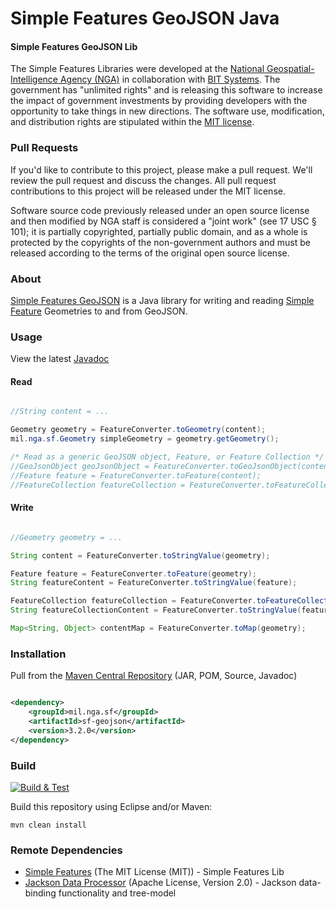 # Simple Features GeoJSON Java

#### Simple Features GeoJSON Lib ####

The Simple Features Libraries were developed at the [National Geospatial-Intelligence Agency (NGA)](http://www.nga.mil/) in collaboration with [BIT Systems](https://www.caci.com/bit-systems/). The government has "unlimited rights" and is releasing this software to increase the impact of government investments by providing developers with the opportunity to take things in new directions. The software use, modification, and distribution rights are stipulated within the [MIT license](http://choosealicense.com/licenses/mit/).

### Pull Requests ###
If you'd like to contribute to this project, please make a pull request. We'll review the pull request and discuss the changes. All pull request contributions to this project will be released under the MIT license.

Software source code previously released under an open source license and then modified by NGA staff is considered a "joint work" (see 17 USC § 101); it is partially copyrighted, partially public domain, and as a whole is protected by the copyrights of the non-government authors and must be released according to the terms of the original open source license.

### About ###

[Simple Features GeoJSON](http://ngageoint.github.io/simple-features-geojson-java/) is a Java library for writing and reading [Simple Feature](https://github.com/ngageoint/simple-features-java) Geometries to and from GeoJSON.

### Usage ###

View the latest [Javadoc](http://ngageoint.github.io/simple-features-geojson-java/docs/api/)

#### Read ####

```java

//String content = ...    

Geometry geometry = FeatureConverter.toGeometry(content);
mil.nga.sf.Geometry simpleGeometry = geometry.getGeometry();

/* Read as a generic GeoJSON object, Feature, or Feature Collection */
//GeoJsonObject geoJsonObject = FeatureConverter.toGeoJsonObject(content);
//Feature feature = FeatureConverter.toFeature(content);
//FeatureCollection featureCollection = FeatureConverter.toFeatureCollection(content);

```

#### Write ####

```java

//Geometry geometry = ...

String content = FeatureConverter.toStringValue(geometry);

Feature feature = FeatureConverter.toFeature(geometry);
String featureContent = FeatureConverter.toStringValue(feature);

FeatureCollection featureCollection = FeatureConverter.toFeatureCollection(geometry);
String featureCollectionContent = FeatureConverter.toStringValue(featureCollection);

Map<String, Object> contentMap = FeatureConverter.toMap(geometry);

```

### Installation ###

Pull from the [Maven Central Repository](http://search.maven.org/#artifactdetails|mil.nga.sf|sf-geojson|3.2.0|jar) (JAR, POM, Source, Javadoc)

```xml

<dependency>
    <groupId>mil.nga.sf</groupId>
    <artifactId>sf-geojson</artifactId>
    <version>3.2.0</version>
</dependency>

```

### Build ###

[![Build & Test](https://github.com/ngageoint/simple-features-geojson-java/workflows/Build%20&%20Test/badge.svg)](https://github.com/ngageoint/simple-features-geojson-java/actions/workflows/build-test.yml)

Build this repository using Eclipse and/or Maven:

    mvn clean install

### Remote Dependencies ###

* [Simple Features](https://github.com/ngageoint/simple-features-java) (The MIT License (MIT)) - Simple Features Lib
* [Jackson Data Processor](https://github.com/FasterXML/jackson-databind) (Apache License, Version 2.0) - Jackson data-binding functionality and tree-model
